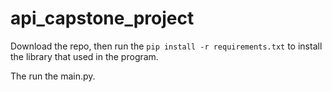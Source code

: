 # api_capstone_project

Download the repo, then run the `pip install -r requirements.txt` to install the library that used in the program.

The run the main.py.
